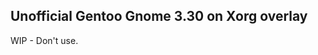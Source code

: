 Unofficial Gentoo Gnome 3.30 on Xorg overlay
--------------------------------------------

WIP - Don't use.

